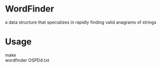 WordFinder
==========

a data structure that specializes in rapidly finding valid anagrams of strings

Usage
=====
make </br>
wordfinder OSPD4.txt </br>

